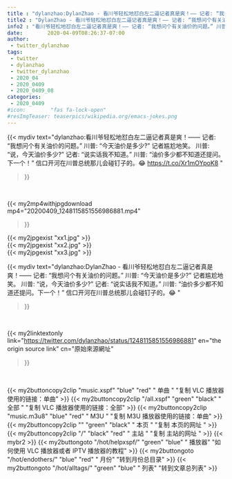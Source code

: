 ```yaml
---
title : "dylanzhao:DylanZhao - 看川爷轻松地怼白左二逼记者真是爽！—— 记者: “我想问个有关油价的问题。” 川普: “今天油价是多少?” 记者尴尬地笑。 川普: “说，今天油价多少?” 记者: “说实话我不知道。” 川普: “油价多少都不知道还提问。下一个！”  信口开河在川普总统那儿会碰钉子的。😂 "
title2 : "DylanZhao - 看川爷轻松地怼白左二逼记者真是爽！—— 记者: “我想问个有关油价的问题。” 川普: “今天油价是多少?” 记者尴尬地笑。 川普: “说，今天油价多少?” 记者: “说实话我不知道。” 川普: “油价多少都不知道还提问。下一个！”  信口开河在川普总统那儿会碰钉子的。😂 "
info2 : "看川爷轻松地怼白左二逼记者真是爽！—— 记者: “我想问个有关油价的问题。” 川普: “今天油价是多少?” 记者尴尬地笑。 川普: “说，今天油价多少?” 记者: “说实话我不知道。” 川普: “油价多少都不知道还提问。下一个！”  信口开河在川普总统那儿会碰钉子的。😂 https://t.co/Xr1mOYpoK8 "
date:        2020-04-09T08:26:37-07:00
author:
 - twitter_dylanzhao
tags:
 - twitter
 - dylanzhao
 - twitter_dylanzhao
 - 2020_04
 - 2020_0409
 - 2020_0409_08
categories:
 - 2020_0409
#icon:        "fas fa-lock-open"
#resImgTeaser: teaserpics/wikipedia.org/emacs-jokes.png
---
```


{{< mydiv text="dylanzhao:看川爷轻松地怼白左二逼记者真是爽！—— 记者: “我想问个有关油价的问题。” 川普: “今天油价是多少?” 记者尴尬地笑。 川普: “说，今天油价多少?” 记者: “说实话我不知道。” 川普: “油价多少都不知道还提问。下一个！”  信口开河在川普总统那儿会碰钉子的。😂 https://t.co/Xr1mOYpoK8 "
>}}
<br>


{{< my2mp4withjpgdownload mp4="20200409_1248115851556986881.mp4"
>}}

{{< my2jpgexist "xx1.jpg" >}}<br>
{{< my2jpgexist "xx2.jpg" >}}<br>
{{< my2jpgexist "xx3.jpg" >}}<br>



{{< mydiv text="dylanzhao:DylanZhao - 看川爷轻松地怼白左二逼记者真是爽！—— 记者: “我想问个有关油价的问题。” 川普: “今天油价是多少?” 记者尴尬地笑。 川普: “说，今天油价多少?” 记者: “说实话我不知道。” 川普: “油价多少都不知道还提问。下一个！”  信口开河在川普总统那儿会碰钉子的。😂 "
>}}
<br>

{{< my2linktextonly link="https://twitter.com/dylanzhao/status/1248115851556986881"
en="the origin source link" cn="原始來源網址"
>}}


<br>

{{< my2buttoncopy2clip "music.xspf"        "blue"   "red"    " 单曲 "  "复制 VLC 播放器使用的链接：单曲" >}} {{< my2buttoncopy2clip "/all.xspf"         "green"  "black"  " 全部 "  "复制 VLC 播放器使用的链接：全部" >}} {{< my2buttoncopy2clip "music.m3u8"        "blue"   "red"    " M3U  "    "复制 M3U 播放器使用的链接：单曲" >}} {{< my2buttoncopy2clip ""                  "green"  "black"  " 本页 "    "复制 本页的网址 " >}} {{< my2buttoncopy2clip "/"                 "black"  "red"    " 主站 "    "复制 主站的网址 " >}} {{< mybr2 >}} {{< my2buttongoto      "/hot/helpxspf/"    "green"  "blue"   " 播放器" "如何使用 VLC 播放器或者 IPTV 播放器的教程" >}} {{< my2buttongoto      "/hot/endothers/"   "blue"   "red"    " 月份"   "转到月份总目录" >}} {{< my2buttongoto      "/hot/alltags/"     "green"  "blue"   " 列表"   "转到文章总列表" >}} 
